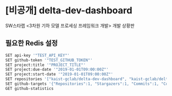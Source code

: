 # [비공개] delta-dev-dashboard

SW스타랩 &lt;3차원 기하 모델 프로세싱 프레임워크 개발> 개발 상황판

## 필요한 Redis 설정
```bash
SET api-key '"TEST_API_KEY"'
SET github-token '"TEST_GITHUB_TOKEN"'
SET project:title '"PROJECT_TITLE"'
SET project:due-date '"2019-01-01T09:00:00Z"'
SET project:start-date '"2019-01-01T09:00:00Z"'
SET repositories '["kaist-gclab/delta-dev-dashboard", "kaist-gclab/delta"]'
SET github-targets '{"Repositories":1, "Stargazers":1, "Commits":1, "Contributors":1}'
GET github-statistics
```
